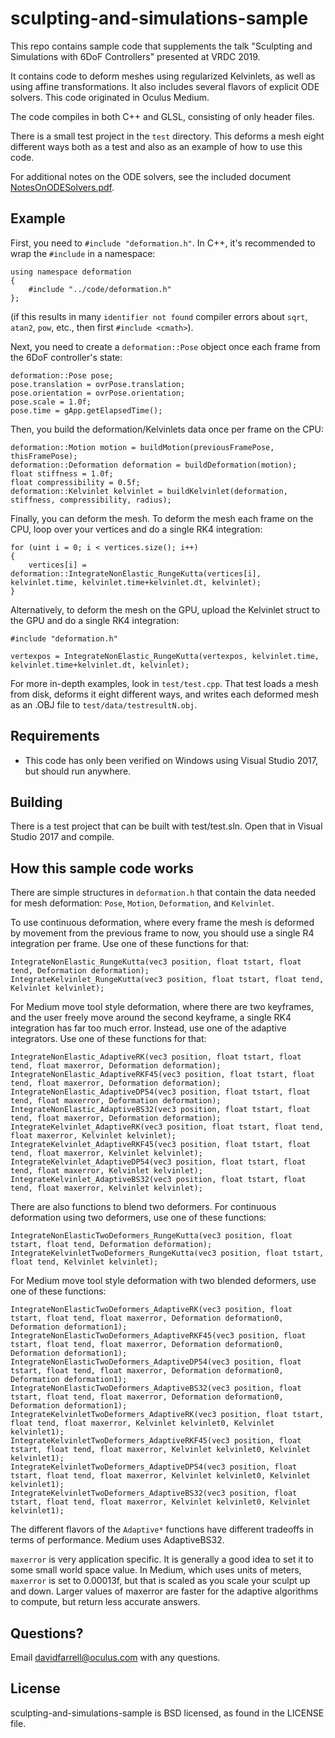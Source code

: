 # sculpting-and-simulations-sample
This repo contains sample code that supplements the talk "Sculpting and Simulations with 6DoF Controllers" presented at VRDC 2019.

It contains code to deform meshes using regularized Kelvinlets, as well as using affine transformations. It also includes several flavors of explicit ODE solvers. This code originated in Oculus Medium.

The code compiles in both C++ and GLSL, consisting of only header files.

There is a small test project in the `test` directory. This deforms a mesh eight different ways both as a test and also as an example of how to use this code.

For additional notes on the ODE solvers, see the included document [NotesOnODESolvers.pdf](NotesOnODESolvers.pdf).

## Example

First, you need to `#include "deformation.h"`. In C++, it's recommended to wrap the `#include` in a namespace:

```
using namespace deformation
{
    #include "../code/deformation.h"
};
```

(if this results in many `identifier not found` compiler errors about `sqrt`, `atan2`, `pow`, etc., then first `#include <cmath>`).

Next, you need to create a `deformation::Pose` object once each frame from the 6DoF controller's state:

```
deformation::Pose pose;
pose.translation = ovrPose.translation;
pose.orientation = ovrPose.orientation;
pose.scale = 1.0f;
pose.time = gApp.getElapsedTime();
```

Then, you build the deformation/Kelvinlets data once per frame on the CPU:

```
deformation::Motion motion = buildMotion(previousFramePose, thisFramePose);
deformation::Deformation deformation = buildDeformation(motion);
float stiffness = 1.0f;
float compressibility = 0.5f;
deformation::Kelvinlet kelvinlet = buildKelvinlet(deformation, stiffness, compressibility, radius);
```

Finally, you can deform the mesh. To deform the mesh each frame on the CPU, loop over your vertices and do a single RK4 integration:

```
for (uint i = 0; i < vertices.size(); i++)
{
    vertices[i] = deformation::IntegrateNonElastic_RungeKutta(vertices[i], kelvinlet.time, kelvinlet.time+kelvinlet.dt, kelvinlet);
}
```

Alternatively, to deform the mesh on the GPU, upload the Kelvinlet struct to the GPU and do a single RK4 integration:

```
#include "deformation.h"

vertexpos = IntegrateNonElastic_RungeKutta(vertexpos, kelvinlet.time, kelvinlet.time+kelvinlet.dt, kelvinlet);
```

For more in-depth examples, look in `test/test.cpp`. That test loads a mesh from disk, deforms it eight different ways, and writes each deformed mesh as an .OBJ file to `test/data/testresultN.obj`.

## Requirements
* This code has only been verified on Windows using Visual Studio 2017, but should run anywhere.

## Building
There is a test project that can be built with test/test.sln. Open that in Visual Studio 2017 and compile.

## How this sample code works
There are simple structures in `deformation.h` that contain the data needed for mesh deformation: `Pose`, `Motion`, `Deformation`, and `Kelvinlet`.

To use continuous deformation, where every frame the mesh is deformed by movement from the previous frame to now, you should use a single R4 integration per frame. Use one of these functions for that:

```
IntegrateNonElastic_RungeKutta(vec3 position, float tstart, float tend, Deformation deformation);
IntegrateKelvinlet_RungeKutta(vec3 position, float tstart, float tend, Kelvinlet kelvinlet);
```

For Medium move tool style deformation, where there are two keyframes, and the user freely move around the second keyframe, a single RK4 integration has far too much error. Instead, use one of the adaptive integrators. Use one of these functions for that:

```
IntegrateNonElastic_AdaptiveRK(vec3 position, float tstart, float tend, float maxerror, Deformation deformation);
IntegrateNonElastic_AdaptiveRKF45(vec3 position, float tstart, float tend, float maxerror, Deformation deformation);
IntegrateNonElastic_AdaptiveDP54(vec3 position, float tstart, float tend, float maxerror, Deformation deformation);
IntegrateNonElastic_AdaptiveBS32(vec3 position, float tstart, float tend, float maxerror, Deformation deformation);
IntegrateKelvinlet_AdaptiveRK(vec3 position, float tstart, float tend, float maxerror, Kelvinlet kelvinlet);
IntegrateKelvinlet_AdaptiveRKF45(vec3 position, float tstart, float tend, float maxerror, Kelvinlet kelvinlet);
IntegrateKelvinlet_AdaptiveDP54(vec3 position, float tstart, float tend, float maxerror, Kelvinlet kelvinlet);
IntegrateKelvinlet_AdaptiveBS32(vec3 position, float tstart, float tend, float maxerror, Kelvinlet kelvinlet);
```

There are also functions to blend two deformers. For continuous deformation using two deformers, use one of these functions:

```
IntegrateNonElasticTwoDeformers_RungeKutta(vec3 position, float tstart, float tend, Deformation deformation);
IntegrateKelvinletTwoDeformers_RungeKutta(vec3 position, float tstart, float tend, Kelvinlet kelvinlet);
```

For Medium move tool style deformation with two blended deformers, use one of these functions:
```
IntegrateNonElasticTwoDeformers_AdaptiveRK(vec3 position, float tstart, float tend, float maxerror, Deformation deformation0, Deformation deformation1);
IntegrateNonElasticTwoDeformers_AdaptiveRKF45(vec3 position, float tstart, float tend, float maxerror, Deformation deformation0, Deformation deformation1);
IntegrateNonElasticTwoDeformers_AdaptiveDP54(vec3 position, float tstart, float tend, float maxerror, Deformation deformation0, Deformation deformation1);
IntegrateNonElasticTwoDeformers_AdaptiveBS32(vec3 position, float tstart, float tend, float maxerror, Deformation deformation0, Deformation deformation1);
IntegrateKelvinletTwoDeformers_AdaptiveRK(vec3 position, float tstart, float tend, float maxerror, Kelvinlet kelvinlet0, Kelvinlet kelvinlet1);
IntegrateKelvinletTwoDeformers_AdaptiveRKF45(vec3 position, float tstart, float tend, float maxerror, Kelvinlet kelvinlet0, Kelvinlet kelvinlet1);
IntegrateKelvinletTwoDeformers_AdaptiveDP54(vec3 position, float tstart, float tend, float maxerror, Kelvinlet kelvinlet0, Kelvinlet kelvinlet1);
IntegrateKelvinletTwoDeformers_AdaptiveBS32(vec3 position, float tstart, float tend, float maxerror, Kelvinlet kelvinlet0, Kelvinlet kelvinlet1);
```

The different flavors of the `Adaptive*` functions have different tradeoffs in terms of performance. Medium uses AdaptiveBS32.

`maxerror` is very application specific. It is generally a good idea to set it to some small world space value. In
Medium, which uses units of meters, `maxerror` is set to 0.00013f, but that is scaled as you scale your sculpt up and
down. Larger values of maxerror are faster for the adaptive algorithms to compute, but return less accurate answers.

## Questions?

Email davidfarrell@oculus.com with any questions.

## License
sculpting-and-simulations-sample is BSD licensed, as found in the LICENSE file.
